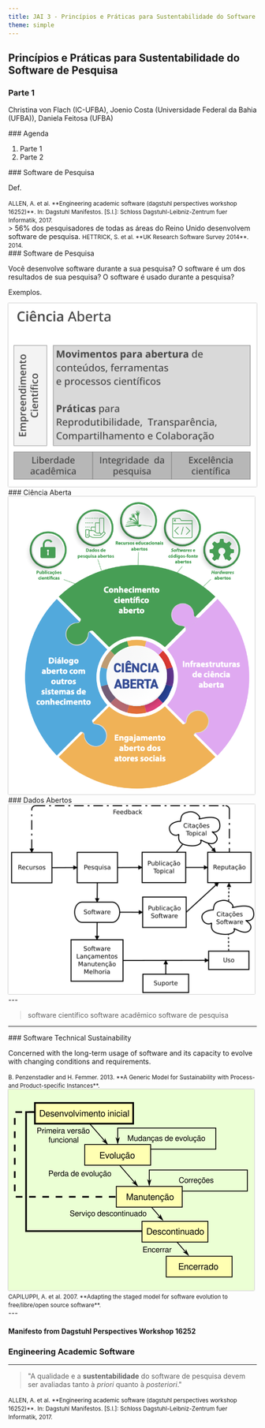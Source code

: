 ```yaml
---
title: JAI 3 - Princípios e Práticas para Sustentabilidade do Software de Pesquisa - Parte 1
theme: simple
---
```


<!-- -------------------------------- -->
<section>

## Princípios e Práticas para Sustentabilidade do Software de Pesquisa
### Parte 1

Christina von Flach (IC-UFBA), Joenio Costa (Universidade Federal da Bahia (UFBA)), Daniela Feitosa (UFBA)

</section>

<!-- -------------------------------- -->
<section>
### Agenda

1. Parte 1
1. Parte 2
</section>

<!-- -------------------------------- -->
<section>
### Software de Pesquisa

Def.

<small class="cite">
ALLEN, A. et al. **Engineering academic software (dagstuhl perspectives workshop
16252)**. In: Dagstuhl Manifestos. [S.l.]: Schloss Dagstuhl-Leibniz-Zentrum fuer
Informatik, 2017.
</small>
</section>

<!-- -------------------------------- -->
<section>
> 56% dos pesquisadores de todas as áreas do Reino Unido desenvolvem software de pesquisa.
<small class="cite">
HETTRICK, S. et al. **UK Research Software Survey 2014**. 2014.
</small>
</section>

<!-- -------------------------------- -->
<section>
### Software de Pesquisa

Você desenvolve software durante a sua pesquisa?
O software é um dos resultados de sua pesquisa?
O software é usado durante a pesquisa?

Exemplos.

</section>

<!-- -------------------------------- -->
<section>

<img src="/files/ciencia-aberta-arquitetura.png" width="700" style="box-shadow:0px 0px 2px gray;background:white" />

</section>

<!-- -------------------------------- -->
<section>
### Ciência Aberta

<img src="/files/unesco_OS_pilar1.png" width="500" style="box-shadow:0px 0px 2px gray;background:white" />

</section>

<!-- -------------------------------- -->
<section>
### Dados Abertos

</section>

<!-- -------------------------------- -->
<section>

</section>

<!-- -------------------------------- -->
<section>
<img src="/files/scientific-reputation-diagram.png" width="500" style="box-shadow:0px 0px 2px gray;background:white" />


</section>

<!-- -------------------------------- -->
<section>

</section>

<!-- -------------------------------- -->
<section>
---

> software científico
> software acadêmico
> software de pesquisa

---
</section>

<!-- -------------------------------- -->
<section>
### Software Technical Sustainability

Concerned with the long-term usage of software and its capacity to evolve with
changing conditions and requirements.

<small class="cite">
B. Penzenstadler and H. Femmer. 2013.
**A Generic Model for Sustainability with Process- and Product-specific Instances**.
</small>
</section>

<!-- -------------------------------- -->
<section>
<img src="/files/staged-model-foss-cycle.png" style="box-shadow:0px 0px 2px gray;background:white" />

<small class="cite">
CAPILUPPI, A. et al. 2007.
**Adapting the staged model for software evolution to free/libre/open source software**.
</small>
</section>

<!-- -------------------------------- -->
<section>

</section>

<!-- -------------------------------- -->
<section>
---

#### Manifesto from Dagstuhl Perspectives Workshop 16252

### Engineering Academic Software

---

> "A qualidade e a **sustentabilidade** do software de pesquisa devem ser avaliadas tanto à _priori_ quanto à _posteriori_."

<small class="cite">
ALLEN, A. et al. **Engineering academic software (dagstuhl perspectives workshop
16252)**. In: Dagstuhl Manifestos. [S.l.]: Schloss Dagstuhl-Leibniz-Zentrum fuer
Informatik, 2017.
</small>
</section>
